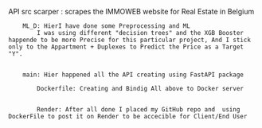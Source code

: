 API
    src
        scarper : scrapes the IMMOWEB website for Real Estate in Belgium

        
        ML_D: HierI have done some Preprocessing and ML 
            I was using different "decision trees" and the XGB Booster happende to be more Precise for this particular project, And I stick only to the Appartment + Duplexes to Predict the Price as a Target "Y".


        main: Hier happened all the API creating using FastAPI package 

            Dockerfile: Creating and Bindig All above to Docker server


            Render: After all done I placed my GitHub repo and  using DockerFile to post it on Render to be accecible for Client/End User
            
             
       

